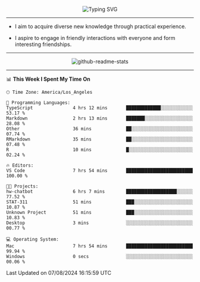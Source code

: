 <p align="center">
  <img src="https://readme-typing-svg.demolab.com?font=Fira+Code&weight=500&size=32&duration=2500&pause=1600&center=true&vCenter=true&random=false&width=1024&height=64&lines=Hi+there+%F0%9F%91%8B;I'm+delighted+you+could+make+it+here+%F0%9F%8E%89;I'm+Harry%2C+a+college+student+still+finding+my+way" alt="Typing SVG" />
</p>


---


- I aim to acquire diverse new knowledge through practical experience.

- I aspire to engage in friendly interactions with everyone and form interesting friendships.


---


<p align="center">
  <img src="https://github-readme-stats.vercel.app/api?username=Harry-Jing&show_icons=true" alt="github-readme-stats"/>
</p>


---

<!--START_SECTION:waka-->
📊 **This Week I Spent My Time On** 

```text
🕑︎ Time Zone: America/Los_Angeles

💬 Programming Languages: 
TypeScript               4 hrs 12 mins       █████████████░░░░░░░░░░░░   53.17 % 
Markdown                 2 hrs 13 mins       ███████░░░░░░░░░░░░░░░░░░   28.08 % 
Other                    36 mins             ██░░░░░░░░░░░░░░░░░░░░░░░   07.74 % 
RMarkdown                35 mins             ██░░░░░░░░░░░░░░░░░░░░░░░   07.48 % 
R                        10 mins             █░░░░░░░░░░░░░░░░░░░░░░░░   02.24 % 

🔥 Editors: 
VS Code                  7 hrs 54 mins       █████████████████████████   100.00 % 

🐱‍💻 Projects: 
hw-chatbot               6 hrs 7 mins        ███████████████████░░░░░░   77.52 % 
STAT-311                 51 mins             ███░░░░░░░░░░░░░░░░░░░░░░   10.87 % 
Unknown Project          51 mins             ███░░░░░░░░░░░░░░░░░░░░░░   10.83 % 
Desktop                  3 mins              ░░░░░░░░░░░░░░░░░░░░░░░░░   00.77 % 

💻 Operating System: 
Mac                      7 hrs 54 mins       █████████████████████████   99.94 % 
Windows                  0 secs              ░░░░░░░░░░░░░░░░░░░░░░░░░   00.06 % 
```


 Last Updated on 07/08/2024 16:15:59 UTC
<!--END_SECTION:waka-->
